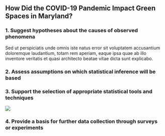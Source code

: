 
## How Did the COVID-19 Pandemic Impact Green Spaces in Maryland?



### 1. Suggest hypotheses about the causes of observed phenomena

Sed ut perspiciatis unde omnis iste natus error sit voluptatem accusantium doloremque laudantium, totam rem aperiam, eaque ipsa quae ab illo inventore veritatis et quasi architecto beatae vitae dicta sunt explicabo. 


### 2. Assess assumptions on which statistical inference will be based


### 3. Support the selection of appropriate statistical tools and techniques

<img src="images/dummy_thumbnail.jpg?raw=true"/>

### 4. Provide a basis for further data collection through surveys or experiments

